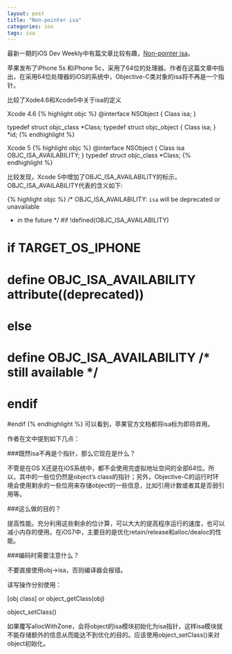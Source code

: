 ```yaml
---
layout: post
title: "Non-pointer isa"
categories: ios
tags: isa
---
```

最新一期的iOS Dev Weekly中有篇文章比较有趣，[Non-pointer isa](http://www.sealiesoftware.com/blog/archive/2013/09/24/objc_explain_Non-pointer_isa.html?utm_source=iOS+Dev+Weekly&utm_campaign=iOS_Dev_Weekly_Issue_113&utm_medium=email)。

苹果发布了iPhone 5s 和iPhone 5c，采用了64位的处理器。作者在这篇文章中指出，在采用64位处理器的iOS的系统中，Objective-C类对象的isa将不再是一个指针。

比较了Xode4.6和Xcode5中关于isa的定义

Xcode 4.6
{% highlight objc %}
@interface NSObject <NSObject> {
    Class	isa;
}

typedef struct objc_class *Class;
typedef struct objc_object {
    Class isa;
} *id;
{% endhighlight %}

Xcode 5
{% highlight objc %}
@interface NSObject <NSObject> {
    Class isa  OBJC_ISA_AVAILABILITY;
}
typedef struct objc_class *Class;
{% endhighlight %}

比较发现，Xcode 5中增加了OBJC_ISA_AVAILABILITY的标示，OBJC_ISA_AVAILABILITY代表的含义如下:

{% highlight objc %}
/* OBJC_ISA_AVAILABILITY: `isa` will be deprecated or unavailable 
 * in the future */
#if !defined(OBJC_ISA_AVAILABILITY)
#   if TARGET_OS_IPHONE
#       define OBJC_ISA_AVAILABILITY  __attribute__((deprecated))
#   else
#       define OBJC_ISA_AVAILABILITY  /* still available */
#   endif
#endif
{% endhighlight %}
可以看到，苹果官方文档都将isa标为即将弃用。

作者在文中提到如下几点：

###既然isa不再是个指针，那么它现在是什么？

不管是在OS X还是在iOS系统中，都不会使用完虚拟地址空间的全部64位。所以，其中的一些位仍然是object’s class的指针；另外，Objective-C的运行时环境会使用剩余的一些位用来存储object的一些信息，比如引用计数或者其是否弱引用等。

###这么做的目的？

提高性能。充分利用这些剩余的位计算，可以大大的提高程序运行的速度，也可以减小内存的使用。在iOS7中，主要目的是优化retain/release和alloc/dealoc的性能。

###编码时需要注意什么？

不要直接使用obj->isa，否则编译器会报错。

读写操作分别使用：

[obj class] or object_getClass(obj)

object_setClass()
				  
如果覆写allocWithZone，会将object的isa模块初始化为isa指针，这样isa模块就不能存储额外的信息从而能达不到优化的目的。应该使用object_setClass()来对object初始化。

